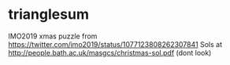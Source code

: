 # trianglesum
IMO2019 xmas puzzle from https://twitter.com/imo2019/status/1077123808262307841
Sols at http://people.bath.ac.uk/masgcs/christmas-sol.pdf (dont look)
